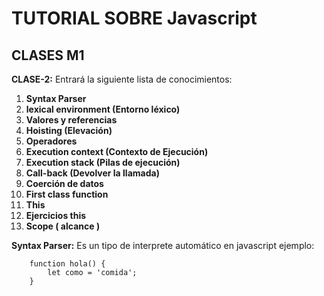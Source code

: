 # TUTORIAL SOBRE Javascript

## CLASES M1

**CLASE-2:** Entrará la siguiente lista de conocimientos:

1. **Syntax Parser**
2. **lexical environment (Entorno léxico)**
2. **Valores y referencias**
3. **Hoisting (Elevación)**
4. **Operadores**
5. **Execution context (Contexto de Ejecución)**
6. **Execution stack (Pilas de ejecución)**
7. **Call-back (Devolver la llamada)**
8. **Coerción de datos**
9. **First class function**
10. **This**
11. **Ejercicios this**
12. **Scope ( alcance )**

**Syntax Parser:** Es un tipo de interprete automático en javascript ejemplo:

~~~
    function hola() {
        let como = 'comida';
    }
~~~
